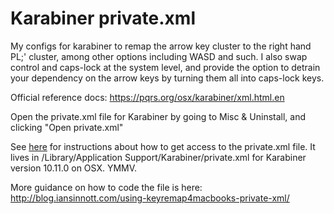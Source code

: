 # Karabiner private.xml
My configs for karabiner to remap the arrow key cluster to the right hand PL;' cluster, among other options including WASD and such. I also swap control and caps-lock at the system level, and provide the option to detrain your dependency on the arrow keys by turning them all into caps-lock keys. 

Official reference docs: https://pqrs.org/osx/karabiner/xml.html.en

Open the private.xml file for Karabiner by going to Misc & Uninstall, and clicking "Open private.xml"

See [here](https://www.keychatter.com/2014/08/04/how-to-remap-keys-in-osx-using-keyremap4macbook-now-karabiner/) for instructions about how to get access to the private.xml file. It lives in /Library/Application Support/Karabiner/private.xml for Karabiner version 10.11.0 on OSX. YMMV.

More guidance on how to code the file is here: http://blog.iansinnott.com/using-keyremap4macbooks-private-xml/
